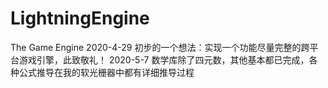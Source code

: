 # LightningEngine
The Game Engine
2020-4-29 初步的一个想法：实现一个功能尽量完整的跨平台游戏引擎，此致敬礼！
2020-5-7  数学库除了四元数，其他基本都已完成，各种公式推导在我的软光栅器中都有详细推导过程
